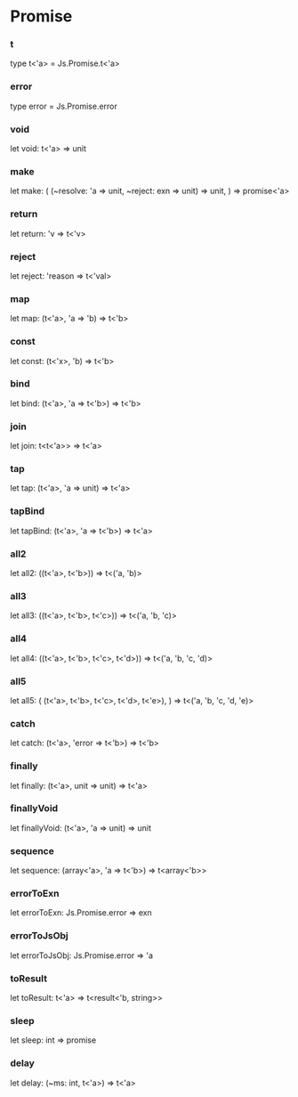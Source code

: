 # Promise


### t

type t<'a> = Js.Promise.t<'a>

### error

type error = Js.Promise.error

### void

let void: t<'a> => unit

### make

let make: (
  (~resolve: 'a => unit, ~reject: exn => unit) => unit,
) => promise<'a>

### return

let return: 'v => t<'v>

### reject

let reject: 'reason => t<'val>

### map

let map: (t<'a>, 'a => 'b) => t<'b>

### const

let const: (t<'x>, 'b) => t<'b>

### bind

let bind: (t<'a>, 'a => t<'b>) => t<'b>

### join

let join: t<t<'a>> => t<'a>

### tap

let tap: (t<'a>, 'a => unit) => t<'a>

### tapBind

let tapBind: (t<'a>, 'a => t<'b>) => t<'a>

### all2

let all2: ((t<'a>, t<'b>)) => t<('a, 'b)>

### all3

let all3: ((t<'a>, t<'b>, t<'c>)) => t<('a, 'b, 'c)>

### all4

let all4: ((t<'a>, t<'b>, t<'c>, t<'d>)) => t<('a, 'b, 'c, 'd)>

### all5

let all5: (
  (t<'a>, t<'b>, t<'c>, t<'d>, t<'e>),
) => t<('a, 'b, 'c, 'd, 'e)>

### catch

let catch: (t<'a>, 'error => t<'b>) => t<'b>

### finally

let finally: (t<'a>, unit => unit) => t<'a>

### finallyVoid

let finallyVoid: (t<'a>, 'a => unit) => unit

### sequence

let sequence: (array<'a>, 'a => t<'b>) => t<array<'b>>

### errorToExn

let errorToExn: Js.Promise.error => exn

### errorToJsObj

let errorToJsObj: Js.Promise.error => 'a

### toResult

let toResult: t<'a> => t<result<'b, string>>

### sleep

let sleep: int => promise<string>

### delay

let delay: (~ms: int, t<'a>) => t<'a>

